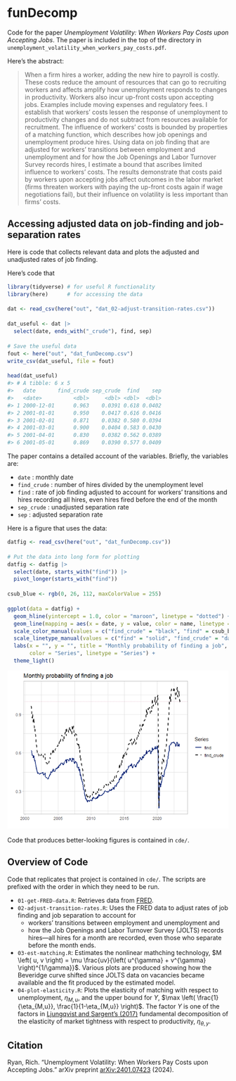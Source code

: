 
<!-- This document generates README.md upon Knitting in RStudio -->

# funDecomp

Code for the paper *Unemployment Volatility: When Workers Pay Costs upon
Accepting Jobs*. The paper is included in the top of the directory in
`unemployment_volatility_when_workers_pay_costs.pdf`.

Here’s the abstract:

> When a firm hires a worker, adding the new hire to payroll is costly.
> These costs reduce the amount of resources that can go to recruiting
> workers and affects amplify how unemployment responds to changes in
> productivity. Workers also incur up-front costs upon accepting jobs.
> Examples include moving expenses and regulatory fees. I establish that
> workers’ costs lessen the response of unemployment to productivity
> changes and do not subtract from resources available for recruitment.
> The influence of workers’ costs is bounded by properties of a matching
> function, which describes how job openings and unemployment produce
> hires. Using data on job finding that are adjusted for workers’
> transitions between employment and unemployment and for how the Job
> Openings and Labor Turnover Survey records hires, I estimate a bound
> that ascribes limited influence to workers’ costs. The results
> demonstrate that costs paid by workers upon accepting jobs affect
> outcomes in the labor market (firms threaten workers with paying the
> up-front costs again if wage negotiations fail), but their influence
> on volatility is less important than firms’ costs.

## Accessing adjusted data on job-finding and job-separation rates

Here is code that collects relevant data and plots the adjusted and
unadjusted rates of job finding.

Here’s code that

``` r
library(tidyverse) # for useful R functionality
library(here)      # for accessing the data

dat <- read_csv(here("out", "dat_02-adjust-transition-rates.csv"))

dat_useful <- dat |> 
  select(date, ends_with("_crude"), find, sep)

# Save the useful data
fout <- here("out", "dat_funDecomp.csv")
write_csv(dat_useful, file = fout)

head(dat_useful)
#> # A tibble: 6 x 5
#>   date       find_crude sep_crude  find    sep
#>   <date>          <dbl>     <dbl> <dbl>  <dbl>
#> 1 2000-12-01      0.963    0.0391 0.618 0.0402
#> 2 2001-01-01      0.950    0.0417 0.616 0.0416
#> 3 2001-02-01      0.871    0.0382 0.580 0.0394
#> 4 2001-03-01      0.900    0.0404 0.583 0.0430
#> 5 2001-04-01      0.830    0.0382 0.562 0.0389
#> 6 2001-05-01      0.869    0.0390 0.577 0.0409
```

The paper contains a detailed account of the variables. Briefly, the
variables are:

- `date` : monthly date
- `find_crude` : number of hires divided by the unemployment level
- `find` : rate of job finding adjusted to account for workers’
  transitions and hires recording all hires, even hires fired before the
  end of the month
- `sep_crude` : unadjusted separation rate
- `sep` : adjusted separation rate

Here is a figure that uses the data:

``` r
datfig <- read_csv(here("out", "dat_funDecomp.csv")) 

# Put the data into long form for plotting
datfig <- datfig |> 
  select(date, starts_with("find")) |> 
  pivot_longer(starts_with("find")) 
  
csub_blue <- rgb(0, 26, 112, maxColorValue = 255)

ggplot(data = datfig) +
  geom_hline(yintercept = 1.0, color = "maroon", linetype = "dotted") +
  geom_line(mapping = aes(x = date, y = value, color = name, linetype = name), size = 0.9) +
  scale_color_manual(values = c("find_crude" = "black", "find" = csub_blue)) +
  scale_linetype_manual(values = c("find" = "solid", "find_crude" = "dashed")) +  
  labs(x = "", y = "", title = "Monthly probability of finding a job", 
       color = "Series", linetype = "Series") +
  theme_light()  
```

<img src="out/README_plot-find-1.png" alt="Plot of adjusted and unadjusted rates of job finding."  />

Code that produces better-looking figures is contained in `cde/`.

## Overview of Code

Code that replicates that project is contained in `cde/`. The scripts
are prefixed with the order in which they need to be run.

- `01-get-FRED-data.R`: Retrieves data from
  [FRED](https://fred.stlouisfed.org/).
- `02-adjust-transition-rates.R`: Uses the FRED data to adjust rates of
  job finding and job separation to account for
  - workers’ transitions between employment and unemployment and
  - how the Job Openings and Labor Turnover Survey (JOLTS) records
    hires—all hires for a month are recorded, even those who separate
    before the month ends.
- `03-est-matching.R`: Estimates the nonlinear mathching technology,
  $M \left( u, v \right) = \mu \frac{uv}{\left( u^{\gamma} + v^{\gamma} \right)^{1/\gamma}}$.
  Various plots are produced showing how the Beveridge curve shifted
  since JOLTS data on vacancies became available and the fit produced by
  the estimated model.
- `04-plot-elasticity.R`: Plots the elasticity of matching with respect
  to unemployment, $\eta_{M,u}$, and the upper bound for $\Upsilon$,
  $\max \left( \frac{1}{\eta_{M,u}}, \frac{1}{1-\eta_{M,u}} \right)$.
  The factor $\Upsilon$ is one of the factors in [Ljungqvist and
  Sargent’s
  (2017)](https://www.aeaweb.org/articles?id=10.1257/aer.20150233)
  fundamental decomposition of the elasticity of market tightness with
  respect to productivity, $\eta_{\theta,y}$.

## Citation

Ryan, Rich. “Unemployment Volatility: When Workers Pay Costs upon
Accepting Jobs.” arXiv preprint
[arXiv:2401.07423](https://doi.org/10.48550/arXiv.2401.07423) (2024).
